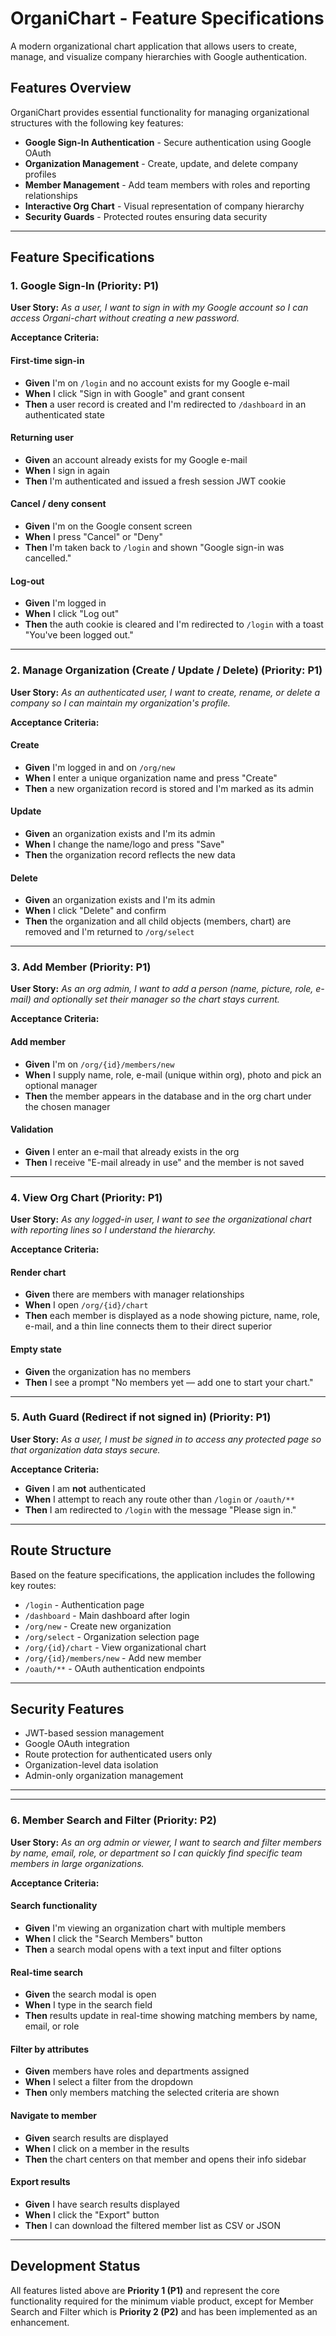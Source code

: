 # OrganiChart - Feature Specifications

A modern organizational chart application that allows users to create, manage, and visualize company hierarchies with Google authentication.

## Features Overview

OrganiChart provides essential functionality for managing organizational structures with the following key features:

- **Google Sign-In Authentication** - Secure authentication using Google OAuth
- **Organization Management** - Create, update, and delete company profiles
- **Member Management** - Add team members with roles and reporting relationships
- **Interactive Org Chart** - Visual representation of company hierarchy
- **Security Guards** - Protected routes ensuring data security

---

## Feature Specifications

### 1. Google Sign-In (Priority: P1)

**User Story:** _As a user, I want to sign in with my Google account so I can access Organi-chart without creating a new password._

**Acceptance Criteria:**

#### First-time sign-in

- **Given** I'm on `/login` and no account exists for my Google e-mail
- **When** I click "Sign in with Google" and grant consent
- **Then** a user record is created and I'm redirected to `/dashboard` in an authenticated state

#### Returning user

- **Given** an account already exists for my Google e-mail
- **When** I sign in again
- **Then** I'm authenticated and issued a fresh session JWT cookie

#### Cancel / deny consent

- **Given** I'm on the Google consent screen
- **When** I press "Cancel" or "Deny"
- **Then** I'm taken back to `/login` and shown "Google sign-in was cancelled."

#### Log-out

- **Given** I'm logged in
- **When** I click "Log out"
- **Then** the auth cookie is cleared and I'm redirected to `/login` with a toast "You've been logged out."

---

### 2. Manage Organization (Create / Update / Delete) (Priority: P1)

**User Story:** _As an authenticated user, I want to create, rename, or delete a company so I can maintain my organization's profile._

**Acceptance Criteria:**

#### Create

- **Given** I'm logged in and on `/org/new`
- **When** I enter a unique organization name and press "Create"
- **Then** a new organization record is stored and I'm marked as its admin

#### Update

- **Given** an organization exists and I'm its admin
- **When** I change the name/logo and press "Save"
- **Then** the organization record reflects the new data

#### Delete

- **Given** an organization exists and I'm its admin
- **When** I click "Delete" and confirm
- **Then** the organization and all child objects (members, chart) are removed and I'm returned to `/org/select`

---

### 3. Add Member (Priority: P1)

**User Story:** _As an org admin, I want to add a person (name, picture, role, e-mail) and optionally set their manager so the chart stays current._

**Acceptance Criteria:**

#### Add member

- **Given** I'm on `/org/{id}/members/new`
- **When** I supply name, role, e-mail (unique within org), photo and pick an optional manager
- **Then** the member appears in the database and in the org chart under the chosen manager

#### Validation

- **Given** I enter an e-mail that already exists in the org
- **Then** I receive "E-mail already in use" and the member is not saved

---

### 4. View Org Chart (Priority: P1)

**User Story:** _As any logged-in user, I want to see the organizational chart with reporting lines so I understand the hierarchy._

**Acceptance Criteria:**

#### Render chart

- **Given** there are members with manager relationships
- **When** I open `/org/{id}/chart`
- **Then** each member is displayed as a node showing picture, name, role, e-mail, and a thin line connects them to their direct superior

#### Empty state

- **Given** the organization has no members
- **Then** I see a prompt "No members yet — add one to start your chart."

---

### 5. Auth Guard (Redirect if not signed in) (Priority: P1)

**User Story:** _As a user, I must be signed in to access any protected page so that organization data stays secure._

**Acceptance Criteria:**

- **Given** I am **not** authenticated
- **When** I attempt to reach any route other than `/login` or `/oauth/**`
- **Then** I am redirected to `/login` with the message "Please sign in."

---

## Route Structure

Based on the feature specifications, the application includes the following key routes:

- `/login` - Authentication page
- `/dashboard` - Main dashboard after login
- `/org/new` - Create new organization
- `/org/select` - Organization selection page
- `/org/{id}/chart` - View organizational chart
- `/org/{id}/members/new` - Add new member
- `/oauth/**` - OAuth authentication endpoints

---

## Security Features

- JWT-based session management
- Google OAuth integration
- Route protection for authenticated users only
- Organization-level data isolation
- Admin-only organization management

---

---

### 6. Member Search and Filter (Priority: P2)

**User Story:** _As an org admin or viewer, I want to search and filter members by name, email, role, or department so I can quickly find specific team members in large organizations._

**Acceptance Criteria:**

#### Search functionality

- **Given** I'm viewing an organization chart with multiple members
- **When** I click the "Search Members" button
- **Then** a search modal opens with a text input and filter options

#### Real-time search

- **Given** the search modal is open
- **When** I type in the search field
- **Then** results update in real-time showing matching members by name, email, or role

#### Filter by attributes

- **Given** members have roles and departments assigned
- **When** I select a filter from the dropdown
- **Then** only members matching the selected criteria are shown

#### Navigate to member

- **Given** search results are displayed
- **When** I click on a member in the results
- **Then** the chart centers on that member and opens their info sidebar

#### Export results

- **Given** I have search results displayed
- **When** I click the "Export" button
- **Then** I can download the filtered member list as CSV or JSON

---

## Development Status

All features listed above are **Priority 1 (P1)** and represent the core functionality required for the minimum viable product, except for Member Search and Filter which is **Priority 2 (P2)** and has been implemented as an enhancement.
